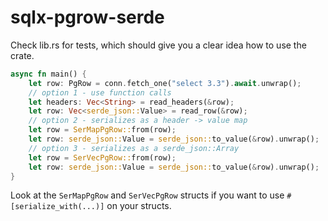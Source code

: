 # sqlx-pgrow-serde

Check lib.rs for tests, which should give you a clear idea how to use the crate.

```rust
async fn main() {
    let row: PgRow = conn.fetch_one("select 3.3").await.unwrap();
    // option 1 - use function calls
    let headers: Vec<String> = read_headers(&row);
    let row: Vec<serde_json::Value> = read_row(&row);
    // option 2 - serializes as a header -> value map
    let row = SerMapPgRow::from(row);
    let row: serde_json::Value = serde_json::to_value(&row).unwrap();
    // option 3 - serializes as a serde_json::Array
    let row = SerVecPgRow::from(row);
    let row: serde_json::Value = serde_json::to_value(&row).unwrap();
}
```

Look at the `SerMapPgRow` and `SerVecPgRow` structs if you want to use
`#[serialize_with(...)]` on your structs.